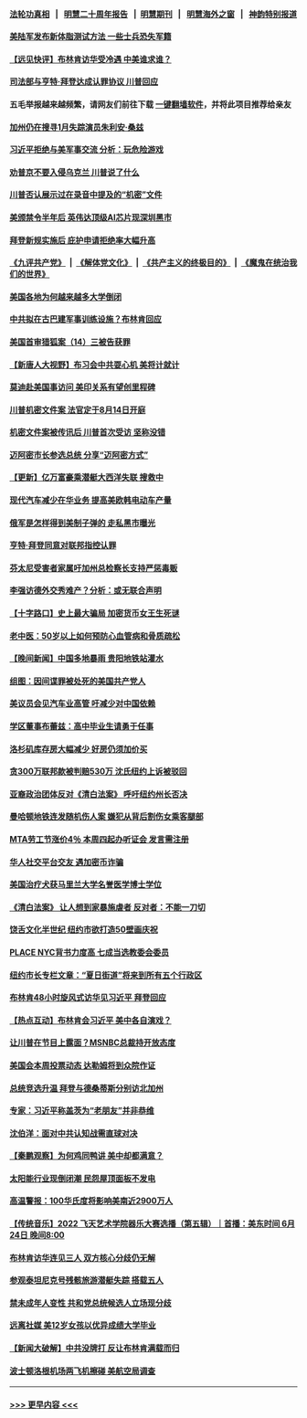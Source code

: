 #### [法轮功真相](https://github.com/gfw-breaker/truth/blob/master/README.md?t=0) &nbsp;&nbsp;|&nbsp;&nbsp; [明慧二十周年报告](https://github.com/gfw-breaker/mh-reports/blob/master/README.md?t=0) &nbsp;&nbsp;|&nbsp;&nbsp;[明慧期刊](https://github.com/gfw-breaker/mh-qikan) &nbsp;&nbsp;|&nbsp;&nbsp; [明慧海外之窗](https://github.com/gfw-breaker/mh-news/blob/master/README.md?t=0) &nbsp;&nbsp;|&nbsp;&nbsp; [神韵特别报道](https://github.com/gfw-breaker/mh-news/blob/master/shenyun.md?t=0)
#### [美陆军发布新体脂测试方法 一些士兵恐失军籍](../pages/nsc412/n14019861.md?t=06210944) 
#### [【远见快评】布林肯访华受冷遇 中美谁求谁？](../pages/nsc412/n14019836.md?t=06210944) 
#### [司法部与亨特‧拜登达成认罪协议 川普回应](../pages/nsc412/n14019799.md?t=06210944) 
#### 五毛举报越来越频繁，请网友们前往下载 [一键翻墙软件](https://github.com/gfw-breaker/ssr-accounts)，并将此项目推荐给亲友
#### [加州仍在搜寻1月失踪演员朱利安·桑兹](../pages/nsc412/n14019862.md?t=06210944) 
#### [习近平拒绝与美军事交流 分析：玩危险游戏](../pages/nsc412/n14019709.md?t=06210944) 
#### [劝普京不要入侵乌克兰 川普说了什么](../pages/nsc412/n14019767.md?t=06210944) 
#### [川普否认展示过在录音中提及的“机密”文件](../pages/nsc412/n14019758.md?t=06210944) 
#### [美颁禁令半年后 英伟达顶级AI芯片现深圳黑市](../pages/nsc412/n14019731.md?t=06210944) 
#### [拜登新规实施后 庇护申请拒绝率大幅升高](../pages/nsc412/n14019801.md?t=06210944) 
#### [《九评共产党》](https://github.com/begood0513/9ping.md/blob/master/README.md) &nbsp;|&nbsp; [《解体党文化》](../../../../jtdwh.md/blob/master/README.md)  &nbsp;|&nbsp; [《共产主义的终极目的》](../../../../gczydzjmd.md/blob/master/README.md) &nbsp;|&nbsp; [《魔鬼在统治我们的世界》](../../../../mgztzwmdsj.md/blob/master/README.md) 
#### [美国各地为何越来越多大学倒闭](../pages/nsc412/n14019793.md?t=06210944) 
#### [中共拟在古巴建军事训练设施？布林肯回应](../pages/nsc412/n14019773.md?t=06210944) 
#### [美国首审猎狐案（14）三被告获罪](../pages/nsc412/n14019788.md?t=06210944) 
#### [【新唐人大视野】布习会中共耍心机 美将计就计](../pages/nsc412/n14019749.md?t=06210944) 
#### [莫迪赴美国事访问 美印关系有望创里程碑](../pages/nsc412/n14019738.md?t=06210944) 
#### [川普机密文件案 法官定于8月14日开庭](../pages/nsc412/n14019720.md?t=06210944) 
#### [机密文件案被传讯后 川普首次受访 坚称没错](../pages/nsc412/n14019729.md?t=06210944) 
#### [迈阿密市长参选总统 分享“迈阿密方式”](../pages/nsc412/n14019740.md?t=06210944) 
#### [【更新】亿万富豪乘潜艇大西洋失联 搜救中](../pages/nsc412/n14019477.md?t=06210944) 
#### [现代汽车减少在华业务 提高美欧韩电动车产量](../pages/nsc412/n14019694.md?t=06210944) 
#### [俄军是怎样得到美制子弹的 走私黑市曝光](../pages/nsc412/n14019601.md?t=06210944) 
#### [亨特‧拜登同意对联邦指控认罪](../pages/nsc412/n14019691.md?t=06210944) 
#### [芬太尼受害者家属吁加州总检察长支持严惩毒贩](../pages/nsc412/n14019298.md?t=06210944) 
#### [李强访德外交秀难产？分析：或无联合声明](../pages/nsc412/n14019652.md?t=06210944) 
#### [【十字路口】史上最大骗局 加密货币女王生死谜](../pages/nsc412/n14019612.md?t=06210944) 
#### [老中医：50岁以上如何预防心血管病和骨质疏松](../pages/nsc412/n14019279.md?t=06210944) 
#### [【晚间新闻】中国多地暴雨 贵阳地铁站灌水](../pages/nsc412/n14019467.md?t=06210944) 
#### [组图：因间谍罪被处死的美国共产党人](../pages/nsc412/n14019237.md?t=06210944) 
#### [美议员会见汽车业高管 吁减少对中国依赖](../pages/nsc412/n14019435.md?t=06210944) 
#### [学区董事布蕾兹：高中毕业生请勇于任事](../pages/nsc412/n14019428.md?t=06210944) 
#### [洛杉矶库存房大幅减少 好房仍须加价买](../pages/nsc412/n14019408.md?t=06210944) 
#### [贪300万联邦款被判赔530万 沈氏纽约上诉被驳回](../pages/nsc412/n14019333.md?t=06210944) 
#### [亚裔政治团体反对《清白法案》 呼吁纽约州长否决](../pages/nsc412/n14019361.md?t=06210944) 
#### [曼哈顿地铁连发随机伤人案 嫌犯从背后割伤女乘客腿部](../pages/nsc412/n14019356.md?t=06210944) 
#### [MTA劳工节涨价4％ 本周四起办听证会 发言需注册](../pages/nsc412/n14019354.md?t=06210944) 
#### [华人社交平台交友 遇加密币诈骗](../pages/nsc412/n14019350.md?t=06210944) 
#### [美国治疗犬获马里兰大学名誉医学博士学位](../pages/nsc412/n14019366.md?t=06210944) 
#### [《清白法案》 让人想到家暴施虐者 反对者：不能一刀切](../pages/nsc412/n14019352.md?t=06210944) 
#### [饶舌文化半世纪 纽约市欲打造50壁画庆祝](../pages/nsc412/n14019359.md?t=06210944) 
#### [PLACE NYC背书力度高 七成当选教委会委员](../pages/nsc412/n14019360.md?t=06210944) 
#### [纽约市长专栏文章：“夏日街道”将来到所有五个行政区](../pages/nsc412/n14019363.md?t=06210944) 
#### [布林肯48小时旋风式访华见习近平 拜登回应](../pages/nsc412/n14019183.md?t=06210944) 
#### [【热点互动】布林肯会习近平 美中各自演戏？](../pages/nsc412/n14019297.md?t=06210944) 
#### [让川普在节目上露面？MSNBC总裁持开放态度](../pages/nsc412/n14019208.md?t=06210944) 
#### [美国会本周投票动态 达勒姆将到众院作证](../pages/nsc412/n14019111.md?t=06210944) 
#### [总统竞选升温 拜登与德桑蒂斯分别访北加州](../pages/nsc412/n14019302.md?t=06210944) 
#### [专家：习近平称盖茨为“老朋友”并非恭维](../pages/nsc412/n14019229.md?t=06210944) 
#### [沈伯洋：面对中共认知战需直球对决](../pages/nsc412/n14019284.md?t=06210944) 
#### [【秦鹏观察】为何鸡同鸭讲 美中却都满意？](../pages/nsc412/n14019228.md?t=06210944) 
#### [太阳能行业现倒闭潮 民怨屋顶面板不发电](../pages/nsc412/n14019225.md?t=06210944) 
#### [高温警报：100华氏度将影响美南近2900万人](../pages/nsc412/n14019199.md?t=06210944) 
#### [【传统音乐】2022 飞天艺术学院器乐大赛选播（第五辑）｜首播：美东时间 6月24日 晚间8:00](../pages/nsc412/n14019149.md?t=06210944) 
#### [布林肯访华连见三人 双方核心分歧仍无解](../pages/nsc412/n14019180.md?t=06210944) 
#### [参观泰坦尼克号残骸旅游潜艇失踪 搭载五人](../pages/nsc412/n14019195.md?t=06210944) 
#### [禁未成年人变性 共和党总统候选人立场现分歧](../pages/nsc412/n14019143.md?t=06210944) 
#### [远离社媒 美12岁女孩以优异成绩大学毕业](../pages/nsc412/n14018782.md?t=06210944) 
#### [【新闻大破解】中共没牌打 反让布林肯满载而归](../pages/nsc412/n14019140.md?t=06210944) 
#### [波士顿洛根机场两飞机擦碰 美航空局调查](../pages/nsc412/n14019096.md?t=06210944) 

----
#### [ >>> 更早内容 <<< ](../indexes/nsc412-earlier.md)

